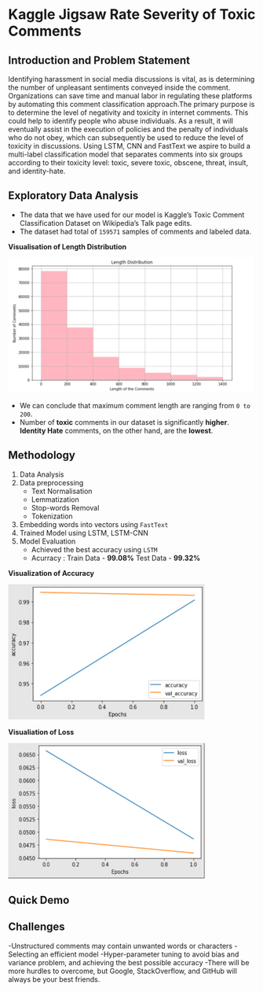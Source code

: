 # Kaggle Jigsaw Rate Severity of Toxic Comments

## Introduction and Problem Statement
Identifying harassment in social media discussions is vital, as is determining the number of unpleasant sentiments conveyed inside the comment. Organizations can save time and manual labor in regulating these platforms by automating this comment classification approach.The primary purpose is to determine the level of negativity and toxicity in internet comments. This could help to identify people who abuse individuals. As a result, it will eventually assist in the execution of policies and the penalty of individuals who do not obey, which can subsequently be used to reduce the level of toxicity in discussions. Using LSTM, CNN and FastText we aspire to build a multi-label classification model that separates comments into six groups according to their toxicity level: toxic, severe toxic, obscene, threat, insult, and identity-hate.
 
 ## Exploratory Data Analysis
  - The data that we have used for our model is Kaggle’s Toxic Comment Classification Dataset on Wikipedia’s Talk page edits.
  - The dataset had total of `159571` samples of comments and labeled data.

  **Visualisation of Length Distribution**
  
  <img src="images/histogram.png" width="500" height="275">
  
  
  
 - We can conclude that maximum comment length are ranging from `0 to 200`. 
 - Number of **toxic** comments in our dataset is significantly **higher**. **Identity Hate** comments, on the other hand, are the **lowest**.
 
 
  ## Methodology
  
  1. Data Analysis
  2. Data preprocessing
     - Text Normalisation
     - Lemmatization
     - Stop-words Removal
     - Tokenization
  3. Embedding words into vectors using `FastText`
  4. Trained Model using LSTM, LSTM-CNN
  5. Model Evaluation 
     - Achieved the best accuracy using `LSTM`
     - Acurracy : Train Data - **99.08%** Test Data - **99.32%**
  
  **Visualization of Accuracy**
  
  <img src="images/LSTM-FastText-AccuracyGraph.png" width="400" height="275">
  
  **Visualiation of Loss**
  
  <img src="images/LSTM-FastText-LossGraph.png" width="400" height="275">

## Quick Demo

## Challenges
-Unstructured comments may contain unwanted words or characters
-Selecting an efficient model 
-Hyper-parameter tuning to avoid bias and variance problem, and achieving the best possible accuracy
-There will be more hurdles to overcome, but Google, StackOverflow, and GitHub will always be your best friends.
  
